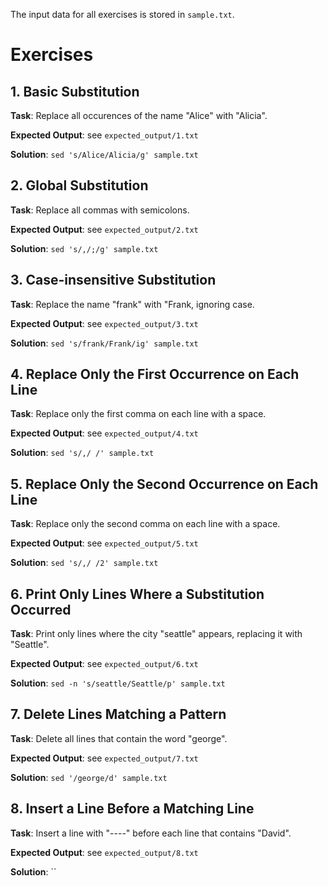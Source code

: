 The input data for all exercises is stored in `sample.txt`.

# Exercises

## 1. Basic Substitution

**Task**: Replace all occurences of the name "Alice" with "Alicia".

**Expected Output**: see `expected_output/1.txt`

**Solution**: `sed 's/Alice/Alicia/g' sample.txt`


## 2. Global Substitution

**Task**: Replace all commas with semicolons.

**Expected Output**: see `expected_output/2.txt` 

**Solution**: `sed 's/,/;/g' sample.txt`


## 3. Case-insensitive Substitution 

**Task**: Replace the name "frank" with "Frank, ignoring case.

**Expected Output**: see `expected_output/3.txt`

**Solution**: `sed 's/frank/Frank/ig' sample.txt`


## 4. Replace Only the First Occurrence on Each Line

**Task**: Replace only the first comma on each line with a space.

**Expected Output**: see `expected_output/4.txt` 

**Solution**: `sed 's/,/ /' sample.txt`


## 5. Replace Only the Second Occurrence on Each Line 

**Task**: Replace only the second comma on each line with a space.

**Expected Output**: see `expected_output/5.txt` 

**Solution**: `sed 's/,/ /2' sample.txt`


## 6. Print Only Lines Where a Substitution Occurred

**Task**: Print only lines where the city "seattle" appears, replacing it with "Seattle".

**Expected Output**: see `expected_output/6.txt` 

**Solution**: `sed -n 's/seattle/Seattle/p' sample.txt`


## 7. Delete Lines Matching a Pattern

**Task**: Delete all lines that contain the word "george".

**Expected Output**: see `expected_output/7.txt` 

**Solution**: `sed '/george/d' sample.txt`


## 8. Insert a Line Before a Matching Line

**Task**: Insert a line with "----" before each line that contains "David".

**Expected Output**: see `expected_output/8.txt` 

**Solution**: ``

